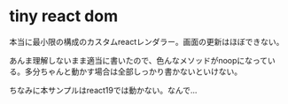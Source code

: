 # tiny react dom

本当に最小限の構成のカスタムreactレンダラー。画面の更新はほぼできない。

あんま理解しないまま適当に書いたので、色んなメソッドがnoopになっている。多分ちゃんと動かす場合は全部しっかり書かないといけない。

ちなみに本サンプルはreact19では動かない。なんで...
